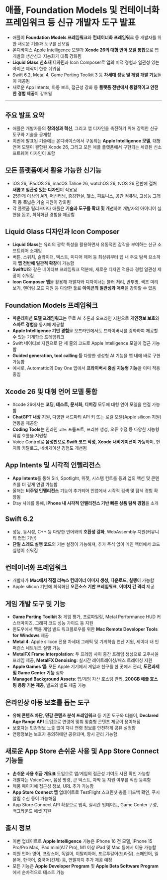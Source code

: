 # 애플, Foundation Models 및 컨테이너화 프레임워크 등 신규 개발자 도구 발표


* 애플이 **Foundation Models 프레임워크**와 **컨테이너화 프레임워크** 등 개발자를 위한 새로운 기술과 도구를 선보임
* 온디바이스 Apple Intelligence 모델과 **Xcode 26의 대형 언어 모델 통합**으로 앱 개발의 생산성과 지능화가 대폭 강화됨
* **Liquid Glass 신소재 디자인**과 Icon Composer로 앱의 미적 경험과 일관성 있는 아이콘 제작이 한층 쉬워짐
* Swift 6.2, Metal 4, Game Porting Toolkit 3 등 **차세대 성능 및 게임 개발 기능**들이 제공됨
* 새로운 App Intents, 아동 보호, 접근성 강화 등 **플랫폼 전반에서 통합적이고 안전한 경험 제공**이 강조됨

---

주요 발표 요약
--------

* 애플은 개발자들의 **창의성과 혁신**, 그리고 앱 디자인을 촉진하기 위해 강력한 신규 도구와 기술을 공개함
* 이번에 발표된 기술에는 온디바이스에서 구동되는 **Apple Intelligence 모델**, 대형 언어 모델이 결합된 Xcode 26, 그리고 모든 애플 플랫폼에서 구현되는 세련된 신소프트웨어 디자인이 포함

모든 플랫폼에서 활용 가능한 신기능
-------------------

* iOS 26, iPadOS 26, macOS Tahoe 26, watchOS 26, tvOS 26 전반에 걸쳐 **새롭고 일관성 있는 디자인**이 적용됨
* 25만개 이상의 API, 머신러닝, 증강현실, 헬스, 피트니스, 공간 컴퓨팅, 고성능 그래픽 등 폭넓은 기술 지원이 강화됨
* 각 플랫폼 릴리즈마다 애플은 **기술과 도구를 확대 및 개선**하여 개발자의 아이디어 실현을 돕고, 최적화된 경험을 제공함

Liquid Glass 디자인과 Icon Composer
-------------------------------

* **Liquid Glass**는 유리의 광학 특성을 활용하면서 유동적인 감각을 부여하는 신규 소프트웨어 소재임
* 버튼, 스위치, 슬라이더, 텍스트, 미디어 제어 등 최상위부터 앱 내 주요 탐색 요소까지 **앱 전반에 일관적 확장**이 가능함
* **SwiftUI**와 같은 네이티브 프레임워크 덕분에, 새로운 디자인 적용과 경험 일관성 제공이 쉬워짐
* **Icon Composer 앱**을 활용해 개발자와 디자이너는 블러 처리, 반투명, 색조 미리보기, 렌더링 모드 지원 등 다양한 툴로 **아이콘의 일관성과 매력**을 강화할 수 있음

Foundation Models 프레임워크
-----------------------

* **파운데이션 모델 프레임워크**는 무료 AI 추론과 오프라인 지원으로 **개인정보 보호**와 **스마트 경험**을 동시에 제공함
* **Apple Intelligence 기반 경험**을 오프라인에서도 프라이버시를 강화하여 제공할 수 있는 기계학습 프레임워크
* Swift 네이티브 지원으로 단 세 줄의 코드로 Apple Intelligence 모델에 접근 가능함
* **Guided generation, tool calling 등** 다양한 생성형 AI 기능을 앱 내에 바로 구현 가능함
* 예시로, Automattic의 Day One 앱에서 **프라이버시 중심 지능형 기능**을 이미 적용 중임

Xcode 26 및 대형 언어 모델 통합
----------------------

* Xcode 26에서는 **코딩, 테스트, 문서화, 디버깅** 모두에 대형 언어 모델을 연결 가능함
* **ChatGPT 내장** 지원, 다양한 서드파티 API 키 또는 로컬 모델(Apple silicon 지원) 연동을 제공함
* **Coding Tools**는 인라인 코드 프롬프트, 프리뷰 생성, 오류 수정 등 다양한 지능형 작업 흐름을 지원함
* Voice Control로 **음성만으로 Swift 코드 작성, Xcode 내비게이션이 가능**하며, 현지화 카탈로그, 네비게이션 경험도 개선됨

App Intents 및 시각적 인텔리전스
-----------------------

* **App Intents**를 통해 Siri, Spotlight, 위젯, 시스템 컨트롤 등과 앱의 액션 및 콘텐츠를 더 깊게 연결 가능함
* 올해는 **비주얼 인텔리전스** 기능이 추가되어 인앱에서 시각적 검색 및 탐색 경험 확장됨
* Etsy 사례를 통해, **iPhone 내 시각적 인텔리전스 기반 빠른 상품 탐색 경험**을 소개

Swift 6.2
---------

* 성능, 동시성, C++ 등 다양한 언어와의 **호환성 강화**, WebAssembly 지원(커뮤니티 협업 기반)
* **단일 스레드 실행 코드**의 기본 설정이 가능해져, 추가 주석 없이 메인 액터에서 코드 실행이 쉬워짐

컨테이너화 프레임워크
-----------

* 개발자가 **Mac에서 직접 리눅스 컨테이너 이미지 생성, 다운로드, 실행**이 가능함
* Apple silicon 기반에 최적화된 **오픈소스 기반 프레임워크**, **이미지 간 격리** 제공

게임 개발 도구 및 기능
-------------

* **Game Porting Toolkit 3**: 게임 평가, 프로파일링, Metal Performance HUD 커스터마이즈, 그래픽 코드 성능 가이드 등 지원
* 윈도우에서 맥용 게임 빌드 워크플로우를 위한 **Mac Remote Developer Tools for Windows** 제공
* **Metal 4**: Apple silicon 전용 차세대 그래픽 및 기계학습 연산 지원, 셰이더 내 인퍼런스 네트워크 실행 가능
* **MetalFX Frame Interpolation**: 두 프레임 사이 중간 프레임 생성으로 고주사율 프레임 제공, **MetalFX Denoising**: 실시간 레이트레이싱/패스 트레이싱 지원
* **Apple Games 앱**: 모든 Apple 기기에서 게임과 친구를 한 곳에서 관리, **도전과제 및 Game Center 기능** 심화
* **Managed Background Assets**: 앱/게임 자산 호스팅 관리, **200GB 애플 호스팅 용량 기본 제공**, 빌드와 별도 제출 가능

온라인상 아동 보호를 돕는 도구
-----------------

* **유해 콘텐츠 차단, 민감 콘텐츠 분석 프레임워크** 등 기존 도구와 더불어, **Declared Age Range API** 도입으로 연령에 맞춰 맞춤형 콘텐츠 제공이 용이해짐
* 보호자는 민감정보 노출 없이 자녀 연령 정보를 안전하게 공유·설정함
* 연령정보는 보호자 동의하에만 공유되며, 항시 관리 가능함

새로운 App Store 손쉬운 사용 및 App Store Connect 기능들
--------------------------------------------

* **손쉬운 사용 취급 개요표** 도입으로 앱/게임의 접근성 기여도 사전 확인 가능함
* 개발자는 VoiceOver, 음성 명령, 큰 텍스트, 자막 등 지원 여부를 직접 등록함
* 제품 페이지에 접근성 정보, URL 추가 가능함
* **App Store Connect 앱** 업데이트로 TestFlight 스크린샷·충돌 피드백 확인, 푸시 알림 수신 등이 가능해짐
* App Store Connect API 확장으로 웹훅, 실시간 업데이트, Game Center 구성, 백그라운드 애셋 지원

출시 정보
-----

* 이번 업데이트로 **Apple Intelligence** 기능은 iPhone 16 전 모델, iPhone 15 Pro/Pro Max, iPad mini(A17 Pro), M1 이상 iPad 및 Mac 등에서 이용 가능함
* 지원 언어: 영어, 프랑스어, 독일어, 이탈리아어, 포르투갈어(브라질), 스페인어, 일본어, 한국어, 중국어(간체) 등, 연말까지 추가 제공 예정
* 모든 기능은 **Apple Developer Program** 및 **Apple Beta Software Program**에서 순차적으로 테스트 가능
